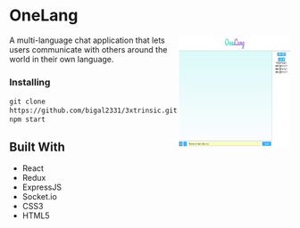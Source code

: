 # OneLang
<img src="/public/frenchChat.JPG" align="right" width="200px" height="200px"/>
A multi-language chat application that lets users communicate with others around the world in their own language.

### Installing

```
git clone https://github.com/bigal2331/3xtrinsic.git
npm start
```
## Built With

* React
* Redux
* ExpressJS
* Socket.io
* CSS3
* HTML5
